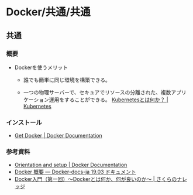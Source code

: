 # Docker/共通/共通

## 共通

### 概要

- Dockerを使うメリット

  - 誰でも簡単に同じ環境を構築できる。

  - 一つの物理サーバーで、セキュアでリソースの分離された、複数アプリケーション運用をすることができる。
    [Kubernetesとは何か？ | Kubernetes](https://kubernetes.io/ja/docs/concepts/overview/what-is-kubernetes/)

### インストール

- [Get Docker | Docker Documentation](https://docs.docker.com/get-docker/)

### 参考資料

- [Orientation and setup | Docker Documentation](https://docs.docker.com/get-started/)
- [Docker 概要 — Docker-docs-ja 19.03 ドキュメント](https://docs.docker.jp/get-started/overview.html)
- [Docker入門（第一回）～Dockerとは何か、何が良いのか～ | さくらのナレッジ](https://knowledge.sakura.ad.jp/13265/)
